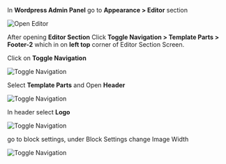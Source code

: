 <!-- ## How To Change Header Image Or Logo Size -->

In **Wordpress Admin Panel** go to **Appearance > Editor** section

![Open Editor](/img/tutorial/chi1OpenEditor.png)

After opening **Editor Section** Click **Toggle Navigation > Template Parts > Footer-2** which in on **left top** corner of Editor Section Screen.

Click on **Toggle Navigation**

![Toggle Navigation](/img/tutorial/chi2toggleNavigation.png)

Select **Template Parts** and Open **Header**

![Toggle Navigation](/img/tutorial/chi3openHeader.png)

In header select **Logo** 

![Toggle Navigation](/img/tutorial/chi4selectIcon.png)

go to block settings, under Block Settings change Image Width

![Toggle Navigation](/img/tutorial/chi5changeImageSize.png)



